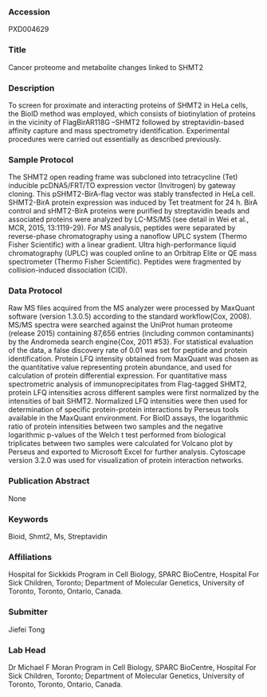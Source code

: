 ### Accession
PXD004629

### Title
Cancer proteome and metabolite changes linked to SHMT2

### Description
To screen for proximate and interacting proteins of SHMT2 in HeLa cells, the BioID method was employed, which consists of biotinylation of proteins in the vicinity of FlagBirAR118G –SHMT2 followed by streptavidin-based affinity capture and mass spectrometry identification. Experimental procedures were carried out essentially as described previously.

### Sample Protocol
The SHMT2 open reading frame was subcloned into tetracycline (Tet) inducible pcDNA5/FRT/TO expression vector (Invitrogen) by gateway cloning. This pSHMT2-BirA-flag vector was stably transfected in HeLa cell. SHMT2-BirA protein expression was induced by Tet treatment for 24 h.  BirA control and sHMT2-BirA proteins were purified by streptavidin beads and associated proteins were analyzed by LC-MS/MS (see detail in Wei et al., MCR, 2015, 13:1119-29).  For MS analysis, peptides were separated by reverse-phase chromatography using a nanoflow UPLC system (Thermo Fisher Scientific) with a linear gradient. Ultra high-performance liquid chromatography (UPLC) was coupled online to an Orbitrap Elite or QE mass spectrometer (Thermo Fisher Scientific). Peptides were fragmented by collision-induced dissociation (CID).

### Data Protocol
Raw MS files acquired from the MS analyzer were processed by MaxQuant software (version 1.3.0.5) according to the standard workflow(Cox, 2008). MS/MS spectra were searched against the UniProt human proteome (release 2015) containing 87,656 entries (including common contaminants) by the Andromeda search engine{Cox, 2011 #53}.  For statistical evaluation of the data, a false discovery rate of 0.01 was set for peptide and protein identification. Protein LFQ intensity obtained from MaxQuant was chosen as the quantitative value representing protein abundance, and used for calculation of protein differential expression. For quantitative mass spectrometric analysis of immunoprecipitates from Flag-tagged SHMT2, protein LFQ intensities across different samples were first normalized by the intensities of bait SHMT2. Normalized LFQ intensities were then used for determination of specific protein-protein interactions by Perseus tools available in the MaxQuant environment.  For BioID assays, the logarithmic ratio of protein intensities between two samples and the negative logarithmic p-values of the Welch t test performed from biological triplicates between two samples were calculated for Volcano plot by Perseus and exported to Microsoft Excel for further analysis. Cytoscape version 3.2.0 was used for visualization of protein interaction networks.

### Publication Abstract
None

### Keywords
Bioid, Shmt2, Ms, Streptavidin

### Affiliations
Hospital for Sickkids
Program in Cell Biology, SPARC BioCentre, Hospital For Sick Children, Toronto;  Department of Molecular Genetics, University of Toronto, Toronto, Ontario, Canada.

### Submitter
Jiefei Tong

### Lab Head
Dr Michael F Moran
Program in Cell Biology, SPARC BioCentre, Hospital For Sick Children, Toronto;  Department of Molecular Genetics, University of Toronto, Toronto, Ontario, Canada.



